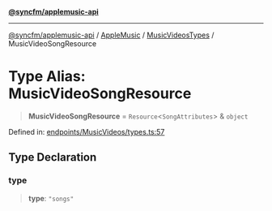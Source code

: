 [**@syncfm/applemusic-api**](../../../../../../README.md)

***

[@syncfm/applemusic-api](../../../../../../globals.md) / [AppleMusic](../../../README.md) / [MusicVideosTypes](../README.md) / MusicVideoSongResource

# Type Alias: MusicVideoSongResource

> **MusicVideoSongResource** = `Resource`\<`SongAttributes`\> & `object`

Defined in: [endpoints/MusicVideos/types.ts:57](https://github.com/sync-fm/applemusic-api/blob/9ff258d5e3837a0cb0f9914911c5614d92f344ed/src/endpoints/MusicVideos/types.ts#L57)

## Type Declaration

### type

> **type**: `"songs"`
